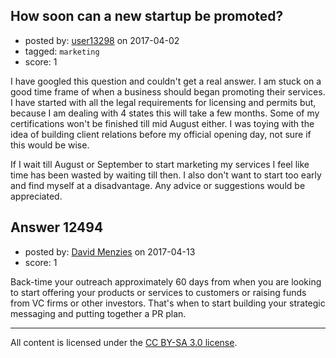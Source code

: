 ## How soon can a new startup be promoted?

- posted by: [user13298](https://stackexchange.com/users/229527/user13298) on 2017-04-02
- tagged: `marketing`
- score: 1

I have googled this question and couldn't get a real answer. I am stuck on a good time frame of when a business should began promoting their services. I have started with all the legal requirements for licensing and permits but, because I am dealing with 4 states this will take a few months. Some of my certifications won't be finished till mid August either. I was toying with the idea of building client relations before my official opening day, not sure if this would be wise. 

If I wait till August or September to start marketing my services I feel like time has been wasted by waiting till then. I also don't want to start too early and find myself at a disadvantage. Any advice or suggestions would be appreciated. 


## Answer 12494

- posted by: [David Menzies](https://stackexchange.com/users/10680766/david-menzies) on 2017-04-13
- score: 1

Back-time your outreach approximately 60 days from when you are looking to start offering your products or services to customers or raising funds from VC firms or other investors. That's when to start building your strategic messaging and putting together a PR plan.



---

All content is licensed under the [CC BY-SA 3.0 license](https://creativecommons.org/licenses/by-sa/3.0/).

